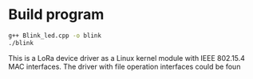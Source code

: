 # Build program
```sh
g++ Blink_led.cpp -o blink
./blink
```
This is a LoRa device driver as a Linux kernel module with IEEE 802.15.4 MAC interfaces.
The driver with file operation interfaces could be foun

